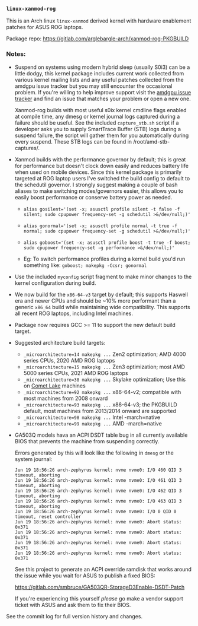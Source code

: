 
### `linux-xanmod-rog`

This is an Arch linux `linux-xanmod` derived kernel with hardware enablement patches for ASUS ROG laptops.

Package repo: https://gitlab.com/arglebargle-arch/xanmod-rog-PKGBUILD

### Notes:

  - Suspend on systems using modern hybrid sleep (usually S0i3) can be a little dodgy, this kernel package includes
      current work collected from various kernel mailing lists and any useful patches collected from the amdgpu issue
      tracker but you may still encounter the occasional problem. If you're willing to help improve support visit the
      [amdgpu issue tracker][2] and find an issue that matches your problem or open a new one.

      Xanmod-rog builds with most useful s0ix kernel cmdline flags enabled at compile time, any dmesg or kernel journal
      logs captured during a failure should be useful. See the included `capture_stb.sh` script if a developer asks you
      to supply SmartTrace Buffer (STB) logs during a suspend failure, the script will gather them for you automatically
      during every suspend. These STB logs can be found in /root/amd-stb-captures/.

  - Xanmod builds with the performance governor by default; this is great for performance but doesn't clock down easily
      and reduces battery life when used on mobile devices. Since this kernel package is primarily targeted at ROG
      laptop users I've switched the build config to default to the schedutil governor. I strongly suggest making a
      couple of bash aliases to make switching modes/governors easier, this allows you to easily boost performance or
      conserve battery power as needed.

    * `alias gosilent='(set -x; asusctl profile silent -t false -f silent; sudo cpupower frequency-set -g schedutil >&/dev/null;)'`
    * `alias gonormal='(set -x; asusctl profile normal -t true -f normal; sudo cpupower frequency-set -g schedutil >&/dev/null;)'`
    * `alias goboost='(set -x; asusctl profile boost -t true -f boost; sudo cpupower frequency-set -g performance >&/dev/null;)'`

    * Eg: To switch performance profiles during a kernel build you'd run something like: `goboost; makepkg -Ccsr; gonormal`

  - Use the included `myconfig` script fragment to make minor changes to the kernel configuration during build.

  - We now build for the `x86-64-v3` target by default; this supports Haswell era and newer CPUs and should be ~10%
      more performant than a generic `x86_64` build while maintaining wide compatibility. This supports all recent ROG
      laptops, including Intel machines.
  - Package now requires GCC >= 11 to support the new default build target.
  - Suggested architecture build targets:

    * `_microarchitecture=14 makepkg ...` Zen2 optimization; AMD 4000 series CPUs, 2020 AMD ROG laptops
    * `_microarchitecture=15 makepkg ...` Zen3 optimization; most AMD 5000 series CPUs, 2021 AMD ROG laptops
    * `_microarchitecture=38 makepkg ...` Skylake optimization; Use this on [Comet Lake][1] machines
    * `_microarchitecture=92 makepkg ...` x86-64-v2; compatible with most machines from 2008 onward
    * `_microarchitecture=93 makepkg ...` x86-64-v3; the PKGBUILD default, most machines from 2013/2014 onward are supported
    * `_microarchitecture=98 makepkg ...` Intel -march=native
    * `_microarchitecture=99 makepkg ...` AMD -march=native 

  - GA503Q models hava an ACPI DSDT table bug in all currently available BIOS that prevents the machine from suspending correctly.

    Errors generated by this will look like the following in `dmesg` or the system journal:
    ```log
    Jun 19 18:56:26 arch-zephyrus kernel: nvme nvme0: I/O 460 QID 3 timeout, aborting
    Jun 19 18:56:26 arch-zephyrus kernel: nvme nvme0: I/O 461 QID 3 timeout, aborting
    Jun 19 18:56:26 arch-zephyrus kernel: nvme nvme0: I/O 462 QID 3 timeout, aborting
    Jun 19 18:56:26 arch-zephyrus kernel: nvme nvme0: I/O 463 QID 3 timeout, aborting
    Jun 19 18:56:26 arch-zephyrus kernel: nvme nvme0: I/O 0 QID 0 timeout, reset controller
    Jun 19 18:56:26 arch-zephyrus kernel: nvme nvme0: Abort status: 0x371
    Jun 19 18:56:26 arch-zephyrus kernel: nvme nvme0: Abort status: 0x371
    Jun 19 18:56:26 arch-zephyrus kernel: nvme nvme0: Abort status: 0x371
    Jun 19 18:56:26 arch-zephyrus kernel: nvme nvme0: Abort status: 0x371
    ```
    See this project to generate an ACPI override ramdisk that works around the issue while you wait for ASUS to publish a fixed BIOS:

    https://gitlab.com/smbruce/GA503QR-StorageD3Enable-DSDT-Patch

    If you're experiencing this yourself *please* go make a vendor support ticket with ASUS and ask them to fix their BIOS.

See the commit log for full version history and changes.

[1]: https://wiki.gentoo.org/wiki/Safe_CFLAGS#Skylake.2C_Kaby_Lake.2C_Kaby_Lake_R.2C_Coffee_Lake.2C_Comet_Lake
[2]: https://gitlab.freedesktop.org/drm/amd/-/issues?label_name[]=s0ix
[//]: # ( vim: set tw=120: )

